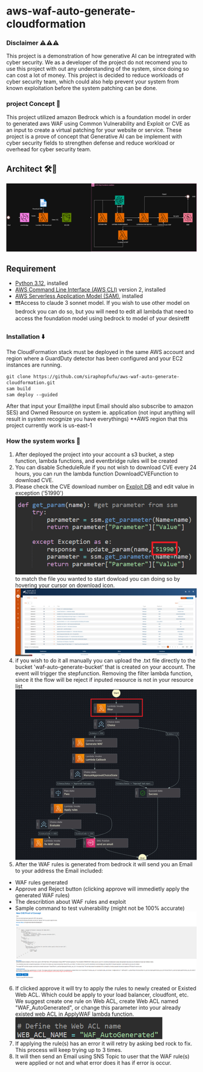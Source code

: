 # aws-waf-auto-generate-cloudformation
### Disclaimer ⚠️⚠️⚠️
This project is a demonstration of how generative AI can be intregrated with cyber security. We as a developer of the project do not recomend you to use this project with out any understanding of the system, since doing so can cost a lot of money. This project is decided to reduce workloads of cyber security team, which could also help prevent your system from known exploitation before the system patching can be done.
### project Concept 📖
This project utilized amazon Bedrock which is a foundation model in order to generated aws WAF using Common Vulnerability and Exploit or CVE as an input to create a virtual patching for your website or service. These project is a prove of concept that Generative AI can be implement with cyber security fields to strengthen defense and reduce workload or overhead for cyber security team.
## Architect 🛠️🔧
![WAF Auto Generated Architecture](architect/Architect.jpg)

## Requirement 

- [Python 3.12](https://www.python.org/downloads/), installed
- [AWS Command Line Interface (AWS CLI)](https://docs.aws.amazon.com/cli/latest/userguide/install-cliv2.html) version 2, installed
- [AWS Serverless Application Model (SAM)](https://docs.aws.amazon.com/serverless-application-model/latest/developerguide/serverless-getting-started.html), installed
- ❗❗❗Access to claude 3 sonnet model. If you wish to use other model on bedrock you can do so, but you will need to edit all lambda that need to access the foundation model using bedrock to model of your desire❗❗❗

### Installation ⬇️

The CloudFormation stack must be deployed in the same AWS account and region where a GuardDuty detector has been configured and your EC2 instances are running.

```
git clone https://github.com/siraphopfufu/aws-waf-auto-generate-cloudformation.git
sam build
sam deploy --guided
```
After that input your Email(the input Email should also subscribe to amazon SES) and Owned Resource on system ie. application (not input anything will result in system recognize you have everythings) **AWS region that this project currently work is us-east-1

### How the system works 📑

1. After deployed the project into your account a s3 bucket, a step function, lambda functions, and eventbridge rules will be created
2. You can disable ScheduleRule if you not wish to download CVE every 24 hours, you can run the lambda function DownloadCVEFunction to download CVE.
3. Please check the CVE download number on [Exploit DB](https://www.exploit-db.com/) and edit value in exception ('51990') <br />
![param](param.png) <br /> 
to match the file you wanted to start dowload you can doing so by hovering your cursor on download icon. <br />
![download](download.png) <br />
4. if you wish to do it all manually you can upload the .txt file directly to the bucket 'waf-auto-generate-bucket' that is created on your account. The event will trigger the stepfunction. Removing the filter lambda function, since it the flow will be reject if inputed resource is not in your resource list ![remove filter](stepfunc_rm_filter.png)
5. After the WAF rules is generated from bedrock it will send you an Email to your address 
the Email included:
- WAF rules generated
- Approve and Reject button (clicking approve will immedietly apply the generated WAF rules)
- The describtion about WAF rules and exploit
- Sample command to test vulnerability (might not be 100% accurate)
![Email](Email.png)
6. If clicked approve it will try to apply the rules to newly created or Existed Web ACL. Which could be apply to your load balancer, cloudfont, etc. We suggest create one rule on Web ACL, create Web ACL named "WAF_AutoGenerated", or change this parameter into your already existed web ACL in ApplyWAF lambda function. <br />
![Web ACL](WebACL.png)
7. If applying the rule(s) has an error it will retry by asking bed rock to fix. This process will keep trying up to 3 times.
8. It will then send an Email using SNS Topic to user that the WAF rule(s) were applied or not and what error does it has if error is occur.
